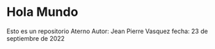 # Hola Mundo
Esto es un repositorio Aterno
Autor: Jean Pierre Vasquez
fecha: 23 de septiembre de 2022
